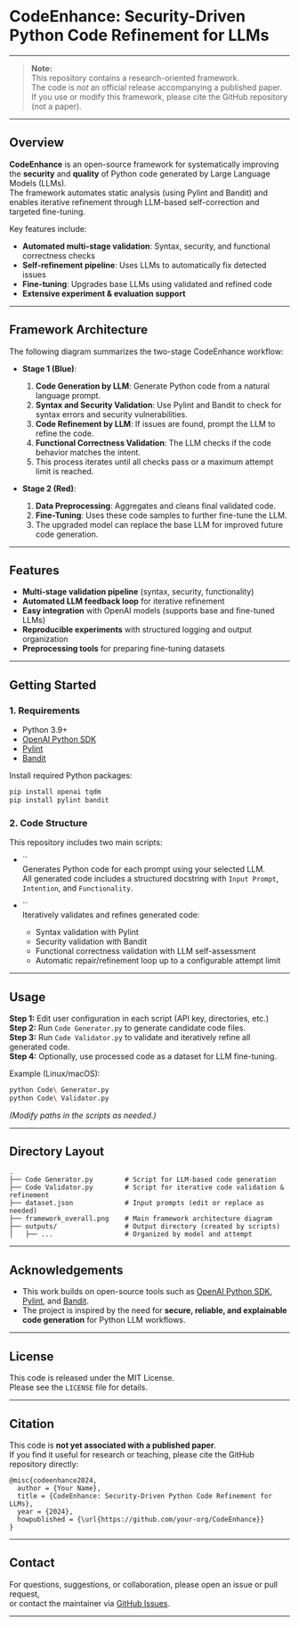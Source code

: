 # CodeEnhance: Security-Driven Python Code Refinement for LLMs

---

> **Note:**\
> This repository contains a research-oriented framework.\
> The code is *not* an official release accompanying a published paper.\
> If you use or modify this framework, please cite the GitHub repository (not a paper).

---

## Overview

**CodeEnhance** is an open-source framework for systematically improving the **security** and **quality** of Python code generated by Large Language Models (LLMs).\
The framework automates static analysis (using Pylint and Bandit) and enables iterative refinement through LLM-based self-correction and targeted fine-tuning.

Key features include:

- **Automated multi-stage validation**: Syntax, security, and functional correctness checks
- **Self-refinement pipeline**: Uses LLMs to automatically fix detected issues
- **Fine-tuning**: Upgrades base LLMs using validated and refined code
- **Extensive experiment & evaluation support**

---

## Framework Architecture

The following diagram summarizes the two-stage CodeEnhance workflow:

- **Stage 1 (Blue)**:

  1. **Code Generation by LLM**: Generate Python code from a natural language prompt.
  2. **Syntax and Security Validation**: Use Pylint and Bandit to check for syntax errors and security vulnerabilities.
  3. **Code Refinement by LLM**: If issues are found, prompt the LLM to refine the code.
  4. **Functional Correctness Validation**: The LLM checks if the code behavior matches the intent.
  5. This process iterates until all checks pass or a maximum attempt limit is reached.

- **Stage 2 (Red)**:

  1. **Data Preprocessing**: Aggregates and cleans final validated code.
  2. **Fine-Tuning**: Uses these code samples to further fine-tune the LLM.
  3. The upgraded model can replace the base LLM for improved future code generation.

---

## Features

- **Multi-stage validation pipeline** (syntax, security, functionality)
- **Automated LLM feedback loop** for iterative refinement
- **Easy integration** with OpenAI models (supports base and fine-tuned LLMs)
- **Reproducible experiments** with structured logging and output organization
- **Preprocessing tools** for preparing fine-tuning datasets

---

## Getting Started

### 1. Requirements

- Python 3.9+
- [OpenAI Python SDK](https://github.com/openai/openai-python)
- [Pylint](https://pylint.org/)
- [Bandit](https://bandit.readthedocs.io/)

Install required Python packages:

```bash
pip install openai tqdm
pip install pylint bandit
```

### 2. Code Structure

This repository includes two main scripts:

- ``\
  Generates Python code for each prompt using your selected LLM.\
  All generated code includes a structured docstring with `Input Prompt`, `Intention`, and `Functionality`.

- ``\
  Iteratively validates and refines generated code:

  - Syntax validation with Pylint
  - Security validation with Bandit
  - Functional correctness validation with LLM self-assessment
  - Automatic repair/refinement loop up to a configurable attempt limit

---

## Usage

**Step 1:** Edit user configuration in each script (API key, directories, etc.)\
**Step 2:** Run `Code Generator.py` to generate candidate code files.\
**Step 3:** Run `Code Validator.py` to validate and iteratively refine all generated code.\
**Step 4:** Optionally, use processed code as a dataset for LLM fine-tuning.

Example (Linux/macOS):

```bash
python Code\ Generator.py
python Code\ Validator.py
```

*(Modify paths in the scripts as needed.)*

---

## Directory Layout

```
.
├── Code Generator.py        # Script for LLM-based code generation
├── Code Validator.py        # Script for iterative code validation & refinement
├── dataset.json             # Input prompts (edit or replace as needed)
├── framework_overall.png    # Main framework architecture diagram
├── outputs/                 # Output directory (created by scripts)
│   ├── ...                  # Organized by model and attempt
```

---

## Acknowledgements

- This work builds on open-source tools such as [OpenAI Python SDK](https://github.com/openai/openai-python), [Pylint](https://pylint.org/), and [Bandit](https://bandit.readthedocs.io/).
- The project is inspired by the need for **secure, reliable, and explainable code generation** for Python LLM workflows.

---

## License

This code is released under the MIT License.\
Please see the `LICENSE` file for details.

---

## Citation

This code is **not yet associated with a published paper**.\
If you find it useful for research or teaching, please cite the GitHub repository directly:

```
@misc{codeenhance2024,
  author = {Your Name},
  title = {CodeEnhance: Security-Driven Python Code Refinement for LLMs},
  year = {2024},
  howpublished = {\url{https://github.com/your-org/CodeEnhance}}
}
```

---

## Contact

For questions, suggestions, or collaboration, please open an issue or pull request,\
or contact the maintainer via [GitHub Issues](https://github.com/your-org/CodeEnhance/issues).

---

